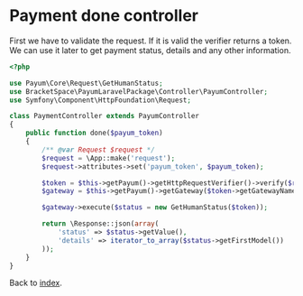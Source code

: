 # Payment done controller

First we have to validate the request. 
If it is valid the verifier returns a token. 
We can use it later to get payment status, details and any other information. 

```php
<?php

use Payum\Core\Request\GetHumanStatus;
use BracketSpace\PayumLaravelPackage\Controller\PayumController;
use Symfony\Component\HttpFoundation\Request;

class PaymentController extends PayumController
{
    public function done($payum_token)
    {
        /** @var Request $request */
        $request = \App::make('request');
        $request->attributes->set('payum_token', $payum_token);

        $token = $this->getPayum()->getHttpRequestVerifier()->verify($request);
        $gateway = $this->getPayum()->getGateway($token->getGatewayName());

        $gateway->execute($status = new GetHumanStatus($token));

        return \Response::json(array(
            'status' => $status->getValue(),
            'details' => iterator_to_array($status->getFirstModel())
        ));
    }
}
```

Back to [index](index.md).
